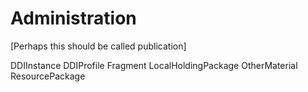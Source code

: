 # Administration

[Perhaps this should be called publication]

DDIInstance
DDIProfile
Fragment
LocalHoldingPackage
OtherMaterial
ResourcePackage

